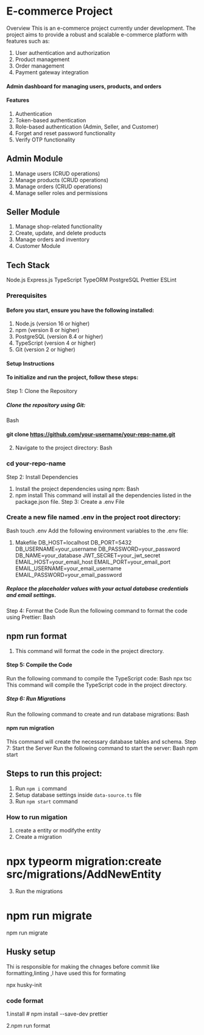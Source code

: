 
E-commerce Project
=======================
Overview
This is an e-commerce project currently under development. The project aims to provide a robust and scalable e-commerce platform with features such as:
1. User authentication and authorization
2. Product management
3. Order management
4. Payment gateway integration
#### Admin dashboard for managing users, products, and orders
#### Features
1. Authentication
2. Token-based authentication
3. Role-based authentication (Admin, Seller, and Customer)
4. Forget and reset password functionality
5. Verify OTP functionality
## Admin Module
1. Manage users (CRUD operations)
2. Manage products (CRUD operations)
3. Manage orders (CRUD operations)
4. Manage seller roles and permissions
## Seller Module
1. Manage shop-related functionality
2. Create, update, and delete products
3. Manage orders and inventory
4. Customer Module

## Tech Stack
Node.js
Express.js
TypeScript
TypeORM
PostgreSQL
Prettier
ESLint

### Prerequisites
#### Before you start, ensure you have the following installed:
1. Node.js (version 16 or higher)
2. npm (version 8 or higher)
3. PostgreSQL (version 8.4 or higher)
4. TypeScript (version 4 or higher)
5. Git (version 2 or higher)
#### Setup Instructions
#### To initialize and run the project, follow these steps:
Step 1: Clone the Repository
##### Clone the repository using Git:
Bash
#### git clone https://github.com/your-username/your-repo-name.git
2. Navigate to the project directory:
Bash
### cd your-repo-name
 Step 2: Install Dependencies
1. Install the project dependencies using npm:
Bash
2. npm install
This command will install all the dependencies listed in the package.json file.
Step 3: Create a .env File
### Create a new file named .env in the project root directory:
Bash
touch .env
Add the following environment variables to the .env file:
1. Makefile
  DB_HOST=localhost
  DB_PORT=5432
  DB_USERNAME=your_username
DB_PASSWORD=your_password
DB_NAME=your_database
JWT_SECRET=your_jwt_secret
EMAIL_HOST=your_email_host
EMAIL_PORT=your_email_port
EMAIL_USERNAME=your_email_username
EMAIL_PASSWORD=your_email_password
##### Replace the placeholder values with your actual database credentials and email settings.
Step 4: Format the Code
Run the following command to format the code using Prettier:
Bash
## npm run format
1. This command will format the code in the project directory.
#### Step 5: Compile the Code
Run the following command to compile the TypeScript code:
Bash
npx tsc
This command will compile the TypeScript code in the project directory.
##### Step 6: Run Migrations
Run the following command to create and run database migrations:
Bash
#### npm run migration
This command will create the necessary database tables and schema.
Step 7: Start the Server
Run the following command to start the server:
Bash
npm start

## Steps to run this project:

1. Run `npm i` command
2. Setup database settings inside `data-source.ts` file
3. Run `npm start` command

### How to run migation

1. create a entity or modifythe entity
2. Create a migration

# npx typeorm migration:create src/migrations/AddNewEntity

3. Run the migrations

# npm run migrate

npm run migrate

## Husky setup
Thi is responsible for making the chnages before commit like formatting,linting ,I have used this for formating 

npx husky-init

### code format
1.install # npm install --save-dev prettier

2.npm run format